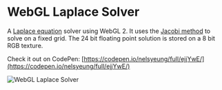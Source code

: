 # WebGL Laplace Solver

A [Laplace equation](https://en.wikipedia.org/wiki/Laplace%27s_equation) solver
using WebGL 2. It uses the [Jacobi
method](https://en.wikipedia.org/wiki/Jacobi_method) to solve on a fixed grid.
The 24 bit floating point solution is stored on a 8 bit RGB texture. 

Check it out on CodePen:
[https://codepen.io/nelsyeung/full/ejjYwE/](https://codepen.io/nelsyeung/full/ejjYwE/)

![WebGL Laplace
Solver](https://raw.githubusercontent.com/nelsyeung/webgl-laplace-solver/master/screenshot.jpg
"WebGL Laplace Solver")
